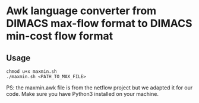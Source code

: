 # Awk language converter from DIMACS max-flow format to DIMACS min-cost flow format

## Usage

```shell
chmod u+x maxmin.sh
./maxmin.sh <PATH_TO_MAX_FILE>
```

PS: the maxmin.awk file is from the netflow project but we adapted it for our code.
Make sure you have Python3 installed on your machine.
